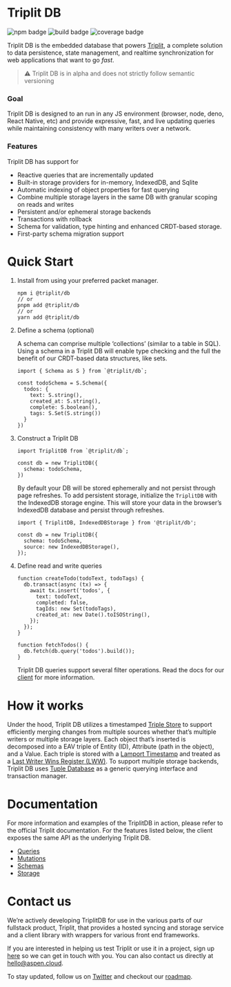 # Triplit DB

![npm badge](https://img.shields.io/npm/v/@triplit/db)
![build badge](https://github.com/aspen-cloud/triplit/actions/workflows/build-db.yml/badge.svg)
![coverage badge](https://img.shields.io/endpoint?url=https://gist.githubusercontent.com/pbohlman/f5f2c109373b081a8d894d8289f135e3/raw/triplit_coverage.json)

Triplit DB is the embedded database that powers [Triplit](https://triplit.dev/), a complete solution to data persistence, state management, and realtime synchronization for web applications that want to go _fast_.

> ⚠️ Triplit DB is in alpha and does not strictly follow semantic versioning

### Goal

Triplit DB is designed to an run in any JS environment (browser, node, deno, React Native, etc) and provide expressive, fast, and live updating queries while maintaining consistency with many writers over a network.

### Features

Triplit DB has support for

- Reactive queries that are incrementally updated
- Built-in storage providers for in-memory, IndexedDB, and Sqlite
- Automatic indexing of object properties for fast querying
- Combine multiple storage layers in the same DB with granular scoping on reads and writes
- Persistent and/or ephemeral storage backends
- Transactions with rollback
- Schema for validation, type hinting and enhanced CRDT-based storage.
- First-party schema migration support

# Quick Start

1. Install from using your preferred packet manager.

   ```
   npm i @triplit/db
   // or
   pnpm add @triplit/db
   // or
   yarn add @triplit/db
   ```

2. Define a schema (optional)

   A schema can comprise multiple ‘collections’ (similar to a table in SQL). Using a schema in a Triplit DB will enable type checking and the full the benefit of our CRDT-based data structures, like sets.

   ```tsx
   import { Schema as S } from `@triplit/db`;

   const todoSchema = S.Schema({
     todos: {
       text: S.string(),
       created_at: S.string(),
       complete: S.boolean(),
       tags: S.Set(S.string())
     }
   })
   ```

3. Construct a Triplit DB

   ```tsx
   import TriplitDB from `@triplit/db`;

   const db = new TriplitDB({
     schema: todoSchema,
   })
   ```

   By default your DB will be stored ephemerally and not persist through page refreshes. To add persistent storage, initialize the `TriplitDB` with the IndexedDB storage engine. This will store your data in the browser’s IndexedDB database and persist through refreshes.

   ```tsx
   import { TriplitDB, IndexedDBStorage } from '@triplit/db';

   const db = new TriplitDB({
     schema: todoSchema,
     source: new IndexedDBStorage(),
   });
   ```

4. Define read and write queries

   ```tsx
   function createTodo(todoText, todoTags) {
     db.transact(async (tx) => {
       await tx.insert('todos', {
         text: todoText,
         completed: false,
         tagIds: new Set(todoTags),
         created_at: new Date().toISOString(),
       });
     });
   }

   function fetchTodos() {
     db.fetch(db.query('todos').build());
   }
   ```

   Triplit DB queries support several filter operations. Read the docs for our [client](https://www.triplit.dev/docs/queries) for more information.

# How it works

Under the hood, Triplit DB utilizes a timestamped [Triple Store](https://en.wikipedia.org/wiki/Triplestore) to support efficiently merging changes from multiple sources whether that’s multiple writers or multiple storage layers. Each object that’s inserted is decomposed into a EAV triple of Entity (ID), Attribute (path in the object), and a Value. Each triple is stored with a [Lamport Timestamp](https://en.wikipedia.org/wiki/Lamport_timestamp) and treated as a [Last Writer Wins Register (LWW)](https://www.notion.so/You-probably-don-t-need-text-CRDTs-dce9cf7a42b64726893b3d69cd9070c3?pvs=21). To support multiple storage backends, Triplit DB uses [Tuple Database](https://github.com/ccorcos/tuple-database/) as a generic querying interface and transaction manager.

# Documentation

For more information and examples of the TriplitDB in action, please refer to the official Triplit documentation. For the features listed below, the client exposes the same API as the underlying Triplit DB.

- [Queries](https://www.triplit.dev/docs/queries)
- [Mutations](https://www.triplit.dev/docs/mutations)
- [Schemas](https://www.triplit.dev/docs/schemas)
- [Storage](https://www.triplit.dev/docs/storage)

# Contact us

We’re actively developing TriplitDB for use in the various parts of our fullstack product, Triplit, that provides a hosted syncing and storage service and a client library with wrappers for various front end frameworks.

If you are interested in helping us test Triplit or use it in a project, sign up [here](https://www.triplit.dev/waitlist) so we can get in touch with you. You can also contact us directly at [hello@aspen.cloud](mailto:hello@aspen.cloud).

To stay updated, follow us on [Twitter](https://twitter.com/triplit_dev) and checkout our [roadmap](https://www.notion.so/7362bdf6512243fcbdfe03c9d56a5998?pvs=21).
